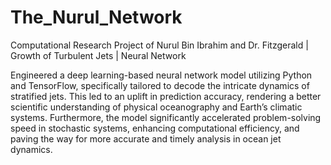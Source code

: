 # The_Nurul_Network
Computational Research Project of Nurul Bin Ibrahim and Dr. Fitzgerald | Growth of Turbulent Jets | Neural Network

Engineered a deep learning-based neural network model utilizing Python and TensorFlow, specifically tailored to decode the intricate dynamics of stratified jets. This led to an uplift in prediction accuracy, rendering a better scientific understanding of physical oceanography and Earth’s climatic systems.
Furthermore, the model significantly accelerated problem-solving speed in stochastic systems, enhancing computational efficiency, and paving the way for more accurate and timely analysis in ocean jet dynamics.
